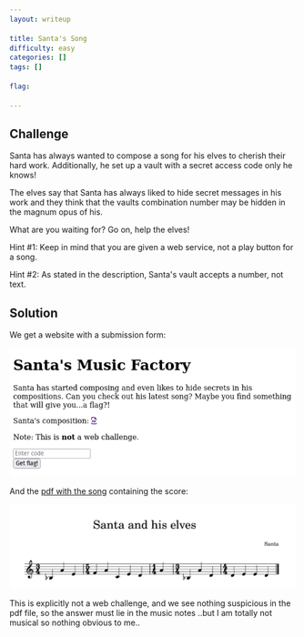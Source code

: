 ```yaml
---
layout: writeup

title: Santa's Song
difficulty: easy
categories: []
tags: []

flag:

---
```


## Challenge

Santa has always wanted to compose a song for his elves to cherish their hard work. Additionally, he set up a vault with a secret access code only he knows!

The elves say that Santa has always liked to hide secret messages in his work and they think that the vaults combination number may be hidden in the magnum opus of his.

What are you waiting for? Go on, help the elves!

Hint #1: Keep in mind that you are given a web service, not a play button for a song.

Hint #2: As stated in the description, Santa's vault accepts a number, not text.

## Solution

We get a website with a submission form:

![](writeupfiles/dec2/screenshot.png)


And the [pdf with the song](writeupfiles/dec2/song.pdf) containing the score:

![](writeupfiles/dec2/music.png)

This is explicitly not a web challenge, and we see nothing suspicious in the pdf file, so the answer must lie in the music notes ..but I am totally not musical so nothing obvious to me..

